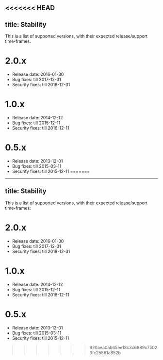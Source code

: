 <<<<<<< HEAD
---
title: Stability
---

This is a list of supported versions, with their expected release/support time-frames:

# 2.0.x

 * Release date: 2016-01-30
 * Bug fixes: till 2017-12-31
 * Security fixes: till 2018-12-31

# 1.0.x

 * Release date: 2014-12-12
 * Bug fixes: till 2015-12-11
 * Security fixes: till 2016-12-11

# 0.5.x

 * Release date: 2013-12-01
 * Bug fixes: till 2015-03-11
 * Security fixes: till 2015-12-11
=======
---
title: Stability
---

This is a list of supported versions, with their expected release/support time-frames:

# 2.0.x

 * Release date: 2016-01-30
 * Bug fixes: till 2017-12-31
 * Security fixes: till 2018-12-31

# 1.0.x

 * Release date: 2014-12-12
 * Bug fixes: till 2015-12-11
 * Security fixes: till 2016-12-11

# 0.5.x

 * Release date: 2013-12-01
 * Bug fixes: till 2015-03-11
 * Security fixes: till 2015-12-11
>>>>>>> 920aea0ab65ee18c3c6889c75023fc25561a852b
